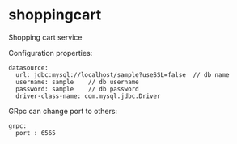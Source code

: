 # shoppingcart
Shopping cart service

Configuration properties:
```
datasource:
  url: jdbc:mysql://localhost/sample?useSSL=false  // db name
  username: sample    // db username
  password: sample    // db password
  driver-class-name: com.mysql.jdbc.Driver
```

GRpc can change port to others:
```
grpc:
  port : 6565
```

